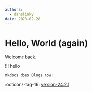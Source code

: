 ```yaml
---
authors:
  - danslinky
date: 2023-02-28
---
```


# Hello, World (again)

Welcome back.

<!-- more -->

!!! hello

    mkdocs does Blogs now!

:octicons-tag-16: <a href="">version-24.2.1</a>